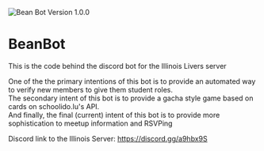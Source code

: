 ![Bean Bot Version 1.0.0](https://img.shields.io/badge/Bean%20Bot%20Version-1.0.0-green?style=plastic)  
# BeanBot
This is the code behind the discord bot for the Illinois Livers server

One of the the primary intentions of this bot is to provide an automated way to verify new members to give them student roles.  
The secondary intent of this bot is to provide a gacha style game based on cards on schoolido.lu's API.  
And finally, the final (current) intent of this bot is to provide more sophistication to meetup information and RSVPing  
  
Discord link to the Illinois Server: https://discord.gg/a9hbx9S
